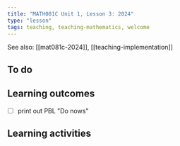 ```yaml
---
title: "MATH081C Unit 1, Lesson 3: 2024"
type: "lesson"
tags: teaching, teaching-mathematics, welcome
---
```


See also: [[mat081c-2024]], [[teaching-implementation]]

## To do

## Learning outcomes

- [ ] print out PBL "Do nows"

## Learning activities




